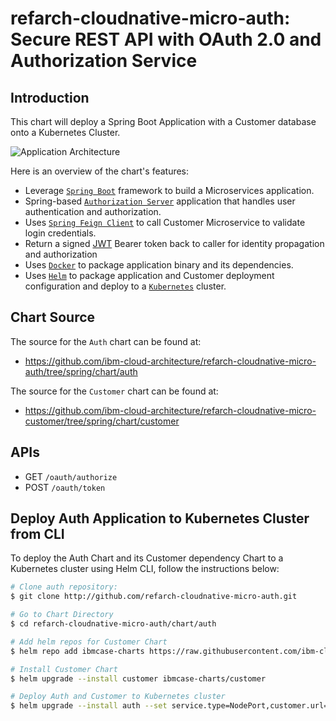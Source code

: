 # refarch-cloudnative-micro-auth: Secure REST API with OAuth 2.0 and Authorization Service

## Introduction
This chart will deploy a Spring Boot Application with a Customer database onto a Kubernetes Cluster.

![Application Architecture](https://github.com/fabiogomezdiaz/refarch-cloudnative-auth/raw/spring/static/diagrams/auth.png?raw=true)

Here is an overview of the chart's features:
- Leverage [`Spring Boot`](https://projects.spring.io/spring-boot/) framework to build a Microservices application.
- Spring-based [`Authorization Server`](https://spring.io/projects/spring-security-oauth) application that handles user authentication and authorization.
- Uses [`Spring Feign Client`](https://cloud.spring.io/spring-cloud-netflix/multi/multi_spring-cloud-feign.html) to call Customer Microservice to validate login credentials.
- Return a signed [JWT](https://jwt.io) Bearer token back to caller for identity propagation and authorization
- Uses [`Docker`](https://docs.docker.com/) to package application binary and its dependencies.
- Uses [`Helm`](https://helm.sh/) to package application and Customer deployment configuration and deploy to a [`Kubernetes`](https://kubernetes.io/) cluster. 

## Chart Source
The source for the `Auth` chart can be found at:
* https://github.com/ibm-cloud-architecture/refarch-cloudnative-micro-auth/tree/spring/chart/auth

The source for the `Customer` chart can be found at:
* https://github.com/ibm-cloud-architecture/refarch-cloudnative-micro-customer/tree/spring/chart/customer

## APIs
- GET `/oauth/authorize`
- POST `/oauth/token`

## Deploy Auth Application to Kubernetes Cluster from CLI
To deploy the Auth Chart and its Customer dependency Chart to a Kubernetes cluster using Helm CLI, follow the instructions below:
```bash
# Clone auth repository:
$ git clone http://github.com/refarch-cloudnative-micro-auth.git

# Go to Chart Directory
$ cd refarch-cloudnative-micro-auth/chart/auth

# Add helm repos for Customer Chart
$ helm repo add ibmcase-charts https://raw.githubusercontent.com/ibm-cloud-architecture/refarch-cloudnative-kubernetes/spring/docs/charts

# Install Customer Chart
$ helm upgrade --install customer ibmcase-charts/customer

# Deploy Auth and Customer to Kubernetes cluster
$ helm upgrade --install auth --set service.type=NodePort,customer.url=http://customer-customer:8080 .
```